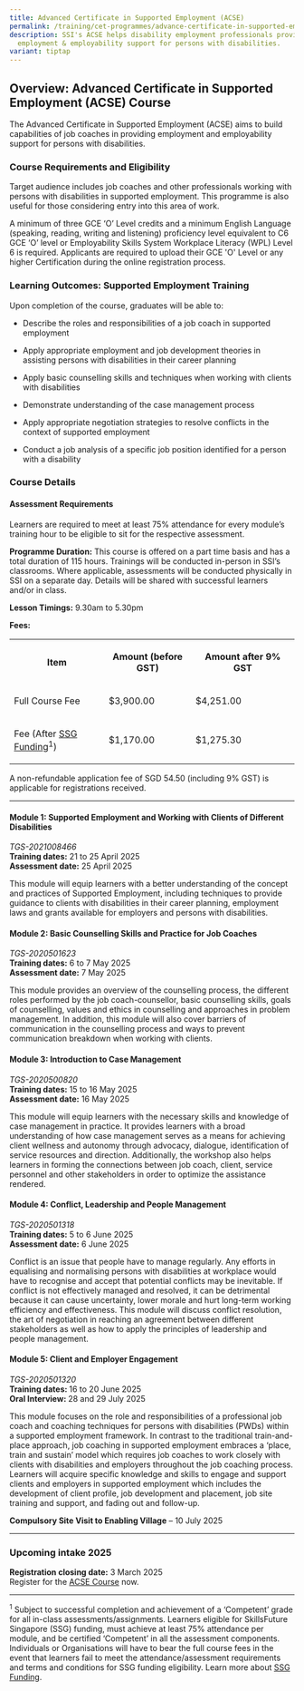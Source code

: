 ```yaml
---
title: Advanced Certificate in Supported Employment (ACSE)
permalink: /training/cet-programmes/advance-certificate-in-supported-employment/
description: SSI's ACSE helps disability employment professionals provide better
  employment & employability support for persons with disabilities.
variant: tiptap
---
```

<h2>Overview: Advanced Certificate in Supported Employment (ACSE) Course</h2>
<p>The Advanced Certificate in Supported Employment (ACSE) aims to build
capabilities of job coaches in providing employment and employability support
for persons with disabilities.</p>
<h3>Course Requirements and Eligibility</h3>
<p>Target audience includes job coaches and other professionals working with
persons with disabilities in supported employment. This programme is also
useful for those considering entry into this area of work.</p>
<p>A minimum of three GCE ‘O’ Level credits and a minimum English Language
(speaking, reading, writing and listening) proficiency level equivalent
to C6 GCE ‘O’ level or Employability Skills System Workplace Literacy (WPL)
Level 6 is required. Applicants are required to upload their GCE 'O' Level
or any higher Certification during the online registration process.</p>
<h3>Learning Outcomes: Supported Employment Training</h3>
<p>Upon completion of the course, graduates will be able to:</p>
<ul data-tight="true" class="tight">
<li>
<p>Describe the roles and responsibilities of a job coach in supported employment</p>
</li>
<li>
<p>Apply appropriate employment and job development theories in assisting
persons with disabilities in their career planning</p>
</li>
<li>
<p>Apply basic counselling skills and techniques when working with clients
with disabilities</p>
</li>
<li>
<p>Demonstrate understanding of the case management process</p>
</li>
<li>
<p>Apply appropriate negotiation strategies to resolve conflicts in the context
of supported employment</p>
</li>
<li>
<p>Conduct a job analysis of a specific job position identified for a person
with a disability</p>
</li>
</ul>
<h3>Course Details</h3>
<h4>Assessment Requirements</h4>
<p>Learners are required to meet at least 75% attendance for every module’s
training hour to be eligible to sit for the respective assessment.</p>
<p><strong>Programme Duration:</strong> This course is offered on a part time
basis and has a total duration of 115 hours. Trainings will be conducted
in-person in SSI’s classrooms. Where applicable, assessments will be conducted
physically in SSI on a separate day. Details will be shared with successful
learners and/or in class.</p>
<p><strong>Lesson Timings:</strong> 9.30am to 5.30pm</p>
<p><strong>Fees:</strong>
</p>
<table style="minWidth: 75px">
<colgroup>
<col>
<col>
<col>
</colgroup>
<tbody>
<tr>
<th rowspan="1" colspan="1">
<p>Item</p>
</th>
<th rowspan="1" colspan="1">
<p>Amount (before GST)</p>
</th>
<th rowspan="1" colspan="1">
<p>Amount after 9% GST</p>
</th>
</tr>
<tr>
<td rowspan="1" colspan="1">
<p>Full Course Fee</p>
</td>
<td rowspan="1" colspan="1">
<p>$3,900.00</p>
</td>
<td rowspan="1" colspan="1">
<p>$4,251.00</p>
</td>
</tr>
<tr>
<td rowspan="1" colspan="1">
<p>Fee&nbsp;(After <a href="/training/funding-information/skillsfuture-singapore-funding/" rel="noopener noreferrer nofollow" target="_blank">SSG Funding</a><sup>1</sup>)</p>
</td>
<td rowspan="1" colspan="1">
<p>$1,170.00</p>
</td>
<td rowspan="1" colspan="1">
<p>$1,275.30&nbsp;&nbsp;&nbsp;&nbsp;&nbsp;&nbsp;&nbsp;&nbsp;&nbsp;&nbsp;&nbsp;&nbsp;&nbsp;&nbsp;&nbsp;&nbsp;&nbsp;&nbsp;</p>
</td>
</tr>
</tbody>
</table>
<p>A non-refundable application fee of SGD 54.50 (including 9% GST) is applicable
for registrations received.
<br>
</p>
<hr>
<p></p>
<h4><strong>Module 1: Supported Employment and Working with Clients of Different Disabilities</strong></h4>
<p><em>TGS-2021008466</em> 
<br><strong>Training dates:</strong> 21 to 25 April 2025
<br><strong>Assessment date:</strong> 25 April 2025</p>
<p>This module will equip learners with a better understanding of the concept
and practices of Supported Employment, including techniques to provide
guidance to clients with disabilities in their career planning, employment
laws and grants available for employers and persons with disabilities.</p>
<h4><strong>Module 2: Basic Counselling Skills and Practice for Job Coaches</strong></h4>
<p><em>TGS-2020501623</em>
<br><strong>Training dates:</strong> 6 to 7 May 2025
<br><strong>Assessment date:</strong> 7 May 2025</p>
<p>This module provides an overview of the counselling process, the different
roles performed by the job coach-counsellor, basic counselling skills,
goals of counselling, values and ethics in counselling and approaches in
problem management. In addition, this module will also cover barriers of
communication in the counselling process and ways to prevent communication
breakdown when working with clients.</p>
<h4><strong>Module 3: Introduction to Case Management</strong></h4>
<p><em>TGS-2020500820</em>
<br><strong>Training dates:</strong> 15 to 16 May 2025
<br><strong>Assessment date:</strong> 16 May 2025</p>
<p>This module will equip learners with the necessary skills and knowledge
of case management in practice. It provides learners with a broad understanding
of how case management serves as a means for achieving client wellness
and autonomy through advocacy, dialogue, identification of service resources
and direction. Additionally, the workshop also helps learners in forming
the connections between job coach, client, service personnel and other
stakeholders in order to optimize the assistance rendered.</p>
<h4><strong>Module 4: Conflict, Leadership and People Management</strong></h4>
<p><em>TGS-2020501318</em>
<br><strong>Training dates:</strong> 5 to 6 June 2025
<br><strong>Assessment date:</strong> 6 June 2025</p>
<p>Conflict is an issue that people have to manage regularly. Any efforts
in equalising and normalising persons with disabilities at workplace would
have to recognise and accept that potential conflicts may be inevitable.
If conflict is not effectively managed and resolved, it can be detrimental
because it can cause uncertainty, lower morale and hurt long-term working
efficiency and effectiveness. This module will discuss conflict resolution,
the art of negotiation in reaching an agreement between different stakeholders
as well as how to apply the principles of leadership and people management.</p>
<h4><strong>Module 5: Client and Employer Engagement</strong></h4>
<p><em>TGS-2020501320</em>
<br><strong>Training dates: </strong>16 to 20 June 2025
<br><strong>Oral Interview: </strong>28 and 29 July 2025&nbsp;</p>
<p>This module focuses on the role and responsibilities of a professional
job coach and coaching techniques for persons with disabilities (PWDs)
within a supported employment framework. In contrast to the traditional
train-and-place approach, job coaching in supported employment embraces
a ‘place, train and sustain’ model which requires job coaches to work closely
with clients with disabilities and employers throughout the job coaching
process. Learners will acquire specific knowledge and skills to engage
and support clients and employers in supported employment which includes
the development of client profile, job development and placement, job site
training and support, and fading out and follow-up.</p>
<p><strong>Compulsory Site Visit to Enabling Village</strong> – 10 July 2025</p>
<hr>
<h3><strong>Upcoming intake 2025</strong></h3>
<p><strong>Registration closing date:</strong> 3 March 2025
<br>Register for the <a href="https://iltms.ssi.gov.sg/registration/schedule?coursecode=SDIS8" rel="noopener nofollow" target="_blank">ACSE Course</a> now.</p>
<hr>
<p><sup>1</sup> Subject to successful completion and achievement of a ‘Competent’
grade for all in-class assessments/assignments. Learners eligible for SkillsFuture
Singapore (SSG) funding, must achieve at least 75% attendance per module,
and be certified ‘Competent’ in all the assessment components. Individuals
or Organisations will have to bear the full course fees in the event that
learners fail to meet the attendance/assessment requirements and terms
and conditions for SSG funding eligibility. Learn more about <a href="/training/funding-information/skillsfuture-singapore-funding/" rel="noopener noreferrer nofollow" target="_blank">SSG Funding</a>.</p>